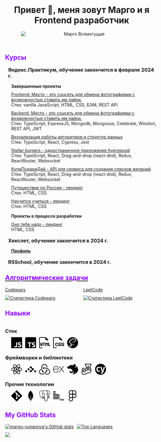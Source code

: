 <header style="display: flex; flex-direction: column; align-items: center;">
  <h1 style="text-align: center;">Привет 🖖, меня зовут Марго и я<br> Frontend разработчик</h1>
  <img width="400px"
    src="./images/144.gif"
    alt="Марго Всемогущая" />
</header>

<section>
  <h2 style="color: #8e00ff;">Курсы</h2>

  <ul style="list-style-type:none; padding-inline-start: 10px;">
    <li>
      <h3 style="margin-block-start: 18px;margin-block-end: 0px;">
        Яндекс.Практикум, обучение закончится в феврале 2024 г.
      </h3>

  <ul style="list-style-type:none;padding-inline-start: 10px;display: flex;flex-direction: column; gap: 10px;">
    <h4 style="margin-block-start: 15px;margin-block-end: 0px;">Завершенные проекты</h4>
    <li style="display: flex; flex-direction: column;">
      <a target="_blank" href="https://github.com/margo-yunanova/mesto-project">Frontend: Место - это соцсеть для
        обмена
        фотографиями с возможностью ставить им лайки.</a>
      <span>Стек: vanilla JavaScript, HTML, CSS, БЭМ, REST API</span>
    </li>
    <li style="display: flex; flex-direction: column;">
      <a target="_blank" href="https://github.com/margo-yunanova/mesto-project-plus">Backend: Место - это соцсеть
        для
        обмена фотографиями
        с возможностью ставить им лайки.</a>
      <span>Стек: TypeScript, ExpressJS, Mongodb, Mongoose, Celebrate, Winston, REST API, JWT</span>
    </li>
    <li style="display: flex; flex-direction: column;">
      <a target="_blank" href="https://github.com/margo-yunanova/algososh">Визуализация работы алгоритмов и
        структур
        данных</a><span>Стек:
        TypeScript, React, Cypress, Jest</span>
    </li>
    <li style="display: flex; flex-direction: column;">
      <a target="_blank" href="https://github.com/margo-yunanova/react-burger">Stellar burgers - одностраничное
        приложение
        бургерной</a>
      <span>Стек: TypeScript, React, Drag-and-drop (react-dnd), Redux, ReactRouter, Websocket</span>
    </li>
    <li style="display: flex; flex-direction: column;">
      <a target="_blank" href="https://github.com/margo-yunanova/kupipodariday-backend">КупиПодариДай - API для
        сервиса для
        создания списков желаний</a>
      <span>Стек: TypeScript, React, Drag-and-drop (react-dnd), Redux, ReactRouter, Websocket</span>
    </li>
    <li style="display: flex; flex-direction: column;">
      <a target="_blank" href="https://github.com/margo-yunanova/russian-travel">Путешествие по России -
        лендинг</a>
      <span>Стек: HTML, CSS</span>
    </li>
    <li style="display: flex; flex-direction: column;">
      <a target="_blank" href="https://github.com/margo-yunanova/how-to-learn-plus">Научится учиться - лендинг</a>
      <span>Стек: HTML, CSS</span>
    </li>
  </ul>

  <ul style="list-style-type:none;padding-inline-start: 10px;display: flex;flex-direction: column; gap: 10px;">
    <h4 style="margin-block-start: 15px;margin-block-end: 0px;">Проекты в процессе разработки</h4>
    <li style="display: flex; flex-direction: column;">
      <a target="_blank" href="https://github.com/margo-yunanova/ono-tebe-nado">Оно тебе надо - лендинг</a>
      <span>HTML, CSS</span>
    </li>

  </ul>
</li>
<li>
  <h3 style="margin-block-start: 18px;margin-block-end: 0px;">
    Хекслет, обучение закончится в 2024 г.
  </h3>
  <ul style="list-style-type:none;padding-inline-start: 10px;display: flex;flex-direction: column; gap: 10px;">
    <li style="display: flex; flex-direction: column;">
      <a target="_blank" href="https://ru.hexlet.io/u/margo-yunanova">
        <h4 style="margin-block-start: 15px;margin-block-end: 0px;">Профиль</h4>
      </a>
    </li>
  </ul>
</li>
<li>
  <h3 style="margin-block-start: 18px;margin-block-end: 0px;">
    RSSchool, обучение закончится в 2024 г.
  </h3>
  <ul style="list-style-type:none;padding-inline-start: 10px;">

  </ul>
</li>
  </ul>
</section>

<section>
  <a target="_blank" href="https://github.com/margo-yunanova/javascript-algorithms">
    <h2 style="color: #8e00ff;">Алгоритмические задачи</h2>
  </a>

  <ul style=" display: flex; gap: 10px; list-style-type:none;padding-inline-start: 0px;">
    <li style="width: 400px;display: flex; flex-direction: column; gap: 10px">
      <a target="_blank" href="https://www.codewars.com/users/rsschool_7a85748007a54f51">Codewars</a>
      <a target="_blank" href="https://www.codewars.com/users/rsschool_7a85748007a54f51"><img
          src="https://github.r2v.ch/codewars?user=rsschool_7a85748007a54f51" alt="Статистика Codewars"
          style="width: 400px" /></a>
    </li>
    <li style="width: 400px;display: flex; flex-direction: column; gap: 10px">
      <a target="_blank" href="https://www.codewars.com/users/rsschool_7a85748007a54f51">LeetCode</a>
      <a target="_blank" href="https://github.com/margo-yunanova/javascript-algorithms/tree/main/leetcode">
        <img src="https://leetcode-stats-six.vercel.app/?username=margoYunanova&theme=dark" alt="Статистика LeetCode"
          style="width: 400px" /></a>
    </li>
  </ul>
</section>

<section>
  <h2 style="color: #8e00ff;">Навыки</h2>

  <div>
    <div style="display: flex; flex-direction: column; gap: 10px;">
      <h3 style="margin-block-start: 18px;margin-block-end: 0px;">Стек</h3>
      <div style="display: flex; gap: 10px; margin-left: 20px;">
        <a href="https://www.flaticon.com/free-icons/javascript">
          <img src="./images/javascript.svg" width="36" height="36" alt="icon javascript" />
        </a>
        <a href="https://www.flaticon.com/free-icons/typescript">
          <img src="./images/typescript.png" width="36" height="36" alt="icon typescript" />
        </a>
        <a href=" https://www.flaticon.com/free-icons/html">
          <img src="./images/html.png" width="36" height="36" alt="icon html5" />
        </a>
        <a href="https://www.flaticon.com/free-icons/css">
          <img src="./images/css.png" width="36" height="36" alt="icon css" />
        </a>
        <a href="https://simpleicons.org/">
          <img src="./images/sass.svg" width="36" height="36" alt="icon css" />
        </a>
      </div>
    </div>
  </div>
  <div style="display: flex; flex-direction: column; gap: 10px;">
    <h3 style="margin-block-start: 18px;margin-block-end: 0px;">Фреймворки и библиотеки</h3>
    <div style="display: flex; gap: 10px; margin-left: 20px;">
      <a href="https://simpleicons.org/">
        <img src="./images/react.svg" width="36" height="36" alt="icon react" />
      </a>
      <a href="https://simpleicons.org/">
        <img src="./images/reactrouter.svg" width="36" height="36" alt="icon reactrouter" />
      </a>
      <a href="https://simpleicons.org/">
        <img src="./images/redux.svg" width="36" height="36" alt="icon redux" />
      </a>
      <a href="https://simpleicons.org/">
        <img src="./images/express.svg" width="36" height="36" alt="icon express" />
      </a>
      <a href="https://simpleicons.org/">
        <img src="./images/nestjs.svg" width="36" height="36" alt="icon nestjs" />
      </a>
      <a href="https://simpleicons.org/">
        <img src="./images/jest.svg" width="36" height="36" alt="icon jest" />
      </a>
      <a href="https://simpleicons.org/">
        <img src="./images/cypress.svg" width="36" height="36" alt="icon cypress" />
      </a>
    </div>
  </div>

  <div style="display: flex; flex-direction: column; gap: 10px;">
    <h3 style="margin-block-start: 18px;margin-block-end: 0px;">Прочие технологии</h3>
    <div style="display: flex; gap: 10px; margin-left: 20px;">
      <a href="https://www.flaticon.com/free-icons">
        <img src="./images/git.svg" width="36" height="36" alt="icon  git" />
      </a>
      <a href="https://www.flaticon.com/free-icons">
        <img src="./images/mongodb.svg" width="36" height="36" alt="icon mongo" />
      </a>
      <a href="https://www.flaticon.com/free-icons">
        <img src="./images/postgresql.svg" width="36" height="36" alt="icon postgresql" />
      </a>
      <a href="https://www.flaticon.com/free-icons">
        <img src="./images/bem.svg" width="36" height="36" alt="icon bem" />
      </a>
      <a href="https://www.flaticon.com/free-icons">
        <img src="./images/figma.svg" width="36" height="36" alt="figma" />
      </a>
    </div>
  </div>
</section>

<!-- <b>Социальные сети</b>

<p align="left"> <a target="_blank" href="https://www.github.com/margo-yunanova" target="_blank" rel="noreferrer"><img src="https://raw.githubusercontent.com/danielcranney/readme-generator/main/public/icons/socials/github.svg" width="32" height="32" /></a></p> -->

<h2 style="color: #8e00ff;">My GitHub Stats</h2>

<div style="display: flex; gap: 10px">
  <div style="display: flex; flex-direction: column; gap: 10px">
    <a target="_blank" href="http://www.github.com/margo-yunanova"><img
      src="https://github-readme-stats.vercel.app/api?username=margo-yunanova&show_icons=true&hide=stars,&count_private=true&title_color=a855f7&text_color=ffffff&icon_color=a855f7&bg_color=000000&hide_border=true&show_icons=true"
      alt="margo-yunanova's GitHub stats" style="width: 400px" /></a>
    <a target="_blank" href="http://www.github.com/margo-yunanova"><img
        src="https://github-readme-streak-stats.herokuapp.com/?user=margo-yunanova&stroke=ffffff&background=000000&ring=a855f7&fire=a855f7&currStreakNum=ffffff&currStreakLabel=a855f7&sideNums=ffffff&sideLabels=ffffff&dates=ffffff&hide_border=true"
        style="width: 400px" /></a>
  </div>
  <a target="_blank" href="https://github.com/margo-yunanova"><img
      src="https://github-readme-stats.vercel.app/api/top-langs/?username=margo-yunanova&langs_count=10&title_color=a855f7&text_color=ffffff&icon_color=a855f7&bg_color=000000&hide_border=true&locale=en&custom_title=Top%20%Languages"
      alt="Top Languages" /></a>
</div>
